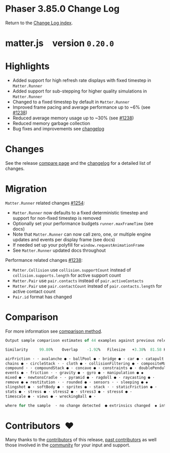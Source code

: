 # Phaser 3.85.0 Change Log

Return to the [Change Log index](CHANGELOG-v3.85.md).

# matter.js version `0.20.0`

# Highlights

* Added support for high refresh rate displays with fixed timestep in `Matter.Runner`
* Added support for sub-stepping for higher quality simulations in `Matter.Runner`
* Changed to a fixed timestep by default in `Matter.Runner`
* Improved frame pacing and average performance up to ~6% (see [#1238](https://github.com/liabru/matter-js/pull/1238))
* Reduced average memory usage up to ~30% (see [#1238](https://github.com/liabru/matter-js/pull/1238))
* Reduced memory garbage collection
* Bug fixes and improvements see [changelog](https://github.com/liabru/matter-js/blob/0.20.0/CHANGELOG.md)

# Changes

See the release [compare page](https://github.com/liabru/matter-js/compare/0.19.0...0.20.0) and the [changelog](https://github.com/liabru/matter-js/blob/0.20.0/CHANGELOG.md) for a detailed list of changes.

# Migration

`Matter.Runner` related changes [#1254](https://github.com/liabru/matter-js/pull/1254):

* `Matter.Runner` now defaults to a fixed deterministic timestep and support for non-fixed timestep is removed
* Optionally set your performance budgets `runner.maxFrameTime` (see docs)
* Note that `Matter.Runner` can now call zero, one, or multiple engine updates and events per display frame (see docs)
* If needed set up your polyfill for `window.requestAnimationFrame`
* See `Matter.Runner` updated docs throughout

Performance related changes [#1238](https://github.com/liabru/matter-js/pull/1238):

* `Matter.Collision` use `collision.supportCount` instead of `collision.supports.length` for active support count
* `Matter.Pair` use `pair.contacts` instead of `pair.activeContacts`
* `Matter.Pair` use `pair.contactCount` instead of `pair.contacts.length` for active contact count
* `Pair.id` format has changed

# Comparison

For more information see [comparison method](https://github.com/liabru/matter-js/pull/794).

```ocaml
Output sample comparison estimates of 44 examples against previous release matter-js@0.19.0:  

Similarity     99.80%    Overlap    -1.92%   Filesize   +3.38%  81.58 KB  

airFriction · · avalanche ● · ballPool ● · bridge ● · car ● · catapult ● · 
chains ● · circleStack · · cloth ● · collisionFiltering ● · compositeManipulation ● · 
compound · · compoundStack ● · concave ● · constraints ● · doublePendulum · · 
events ● · friction · · gravity ● · gyro ● · manipulation ● ◆ 
mixed ● · newtonsCradle · · pyramid ● · ragdoll ● · raycasting ● · 
remove ● ◆ restitution · · rounded ● · sensors · · sleeping ● ◆ 
slingshot ● · softBody ● · sprites ● · stack · · staticFriction ● · 
stats ● · stress ● · stress2 ● · stress3 ● · stress4 ● · 
timescale ● · views ● · wreckingBall ● ·   

where for the sample  · no change detected  ● extrinsics changed  ◆ intrinsics changed
```

# Contributors ♥︎

Many thanks to the [contributors](https://github.com/liabru/matter-js/compare/0.19.0...0.20.0) of this release, [past contributors](https://github.com/liabru/matter-js/graphs/contributors) as well those involved in the [community](https://github.com/liabru/matter-js/issues) for your input and support.